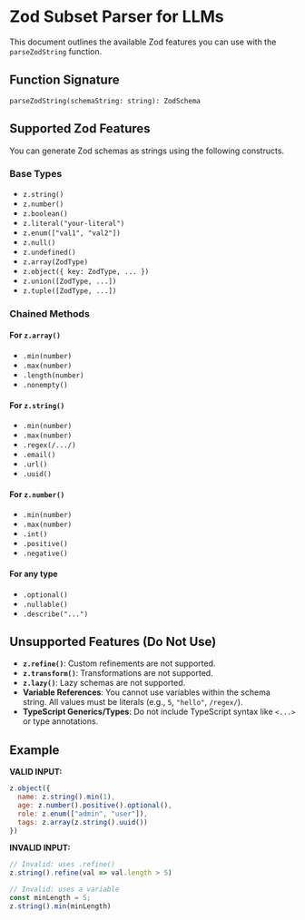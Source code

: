# Zod Subset Parser for LLMs

This document outlines the available Zod features you can use with the `parseZodString` function.

## Function Signature

`parseZodString(schemaString: string): ZodSchema`

## Supported Zod Features

You can generate Zod schemas as strings using the following constructs.

### Base Types
- `z.string()`
- `z.number()`
- `z.boolean()`
- `z.literal("your-literal")`
- `z.enum(["val1", "val2"])`
- `z.null()`
- `z.undefined()`
- `z.array(ZodType)`
- `z.object({ key: ZodType, ... })`
- `z.union([ZodType, ...])`
- `z.tuple([ZodType, ...])`

### Chained Methods

#### For `z.array()`
- `.min(number)`
- `.max(number)`
- `.length(number)`
- `.nonempty()`

#### For `z.string()`
- `.min(number)`
- `.max(number)`
- `.regex(/.../)`
- `.email()`
- `.url()`
- `.uuid()`

#### For `z.number()`
- `.min(number)`
- `.max(number)`
- `.int()`
- `.positive()`
- `.negative()`

#### For any type
- `.optional()`
- `.nullable()`
- `.describe("...")`

## Unsupported Features (Do Not Use)

- **`z.refine()`**: Custom refinements are not supported.
- **`z.transform()`**: Transformations are not supported.
- **`z.lazy()`**: Lazy schemas are not supported.
- **Variable References**: You cannot use variables within the schema string. All values must be literals (e.g., `5`, `"hello"`, `/regex/`).
- **TypeScript Generics/Types**: Do not include TypeScript syntax like `<...>` or type annotations.

## Example

**VALID INPUT:**
```javascript
z.object({
  name: z.string().min(1),
  age: z.number().positive().optional(),
  role: z.enum(["admin", "user"]),
  tags: z.array(z.string().uuid())
})
```

**INVALID INPUT:**
```javascript
// Invalid: uses .refine()
z.string().refine(val => val.length > 5)

// Invalid: uses a variable
const minLength = 5;
z.string().min(minLength)
```
